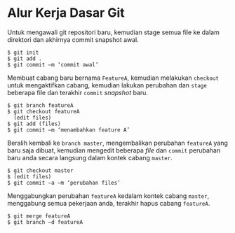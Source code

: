# Alur Kerja Dasar Git
Untuk mengawali git repositori baru, kemudian
stage semua file ke dalam direktori dan akhirnya
commit snapshot awal.

```shell
$ git init
$ git add .
$ git commit –m ‘commit awal’
```
Membuat cabang baru bernama `FeatureA`,
kemudian melakukan `checkout` untuk mengaktifkan
cabang, kemudian lakukan perubahan dan `stage`
beberapa file dan terakhir `commit` *snapshot* baru.

```shell
$ git branch featureA
$ git checkout featureA
  (edit files)
$ git add (files)
$ git commit –m ‘menambahkan feature A’
```
Beralih kembali ke `branch master`, mengembalikan
perubahan `featureA` yang baru saja dibuat,
kemudian mengedit beberapa *file* dan `commit` perubahan
baru anda secara langsung dalam kontek cabang `master`.

```shell
$ git checkout master
$ (edit files)
$ git commit –a –m ‘perubahan files’
```

Menggabungkan perubahan `featureA` kedalam kontek
cabang `master`, menggabung semua pekerjaan anda,
terakhir hapus cabang `featureA`.

```shell
$ git merge featureA
$ git branch –d featureA
```
